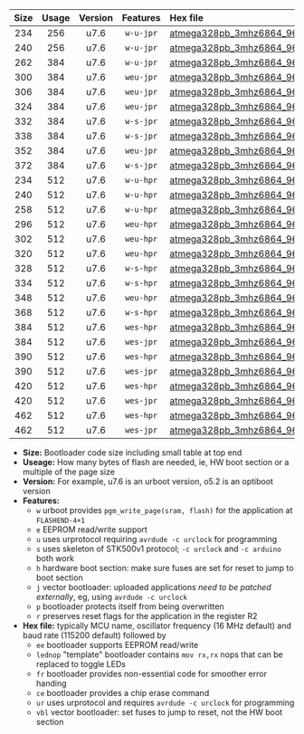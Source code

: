 |Size|Usage|Version|Features|Hex file|
|:-:|:-:|:-:|:-:|:--|
|234|256|u7.6|`w-u-jpr`|[atmega328pb_3mhz6864_9600bps_ur_vbl.hex](https://raw.githubusercontent.com/stefanrueger/urboot/main//atmega328pb_3mhz6864_9600bps_ur_vbl.hex)|
|240|256|u7.6|`w-u-jpr`|[atmega328pb_3mhz6864_9600bps_lednop_ur_vbl.hex](https://raw.githubusercontent.com/stefanrueger/urboot/main//atmega328pb_3mhz6864_9600bps_lednop_ur_vbl.hex)|
|262|384|u7.6|`w-u-jpr`|[atmega328pb_3mhz6864_9600bps_lednop_fr_ur_vbl.hex](https://raw.githubusercontent.com/stefanrueger/urboot/main//atmega328pb_3mhz6864_9600bps_lednop_fr_ur_vbl.hex)|
|300|384|u7.6|`weu-jpr`|[atmega328pb_3mhz6864_9600bps_ee_ur_vbl.hex](https://raw.githubusercontent.com/stefanrueger/urboot/main//atmega328pb_3mhz6864_9600bps_ee_ur_vbl.hex)|
|306|384|u7.6|`weu-jpr`|[atmega328pb_3mhz6864_9600bps_ee_lednop_ur_vbl.hex](https://raw.githubusercontent.com/stefanrueger/urboot/main//atmega328pb_3mhz6864_9600bps_ee_lednop_ur_vbl.hex)|
|324|384|u7.6|`weu-jpr`|[atmega328pb_3mhz6864_9600bps_ee_lednop_fr_ur_vbl.hex](https://raw.githubusercontent.com/stefanrueger/urboot/main//atmega328pb_3mhz6864_9600bps_ee_lednop_fr_ur_vbl.hex)|
|332|384|u7.6|`w-s-jpr`|[atmega328pb_3mhz6864_9600bps_vbl.hex](https://raw.githubusercontent.com/stefanrueger/urboot/main//atmega328pb_3mhz6864_9600bps_vbl.hex)|
|338|384|u7.6|`w-s-jpr`|[atmega328pb_3mhz6864_9600bps_lednop_vbl.hex](https://raw.githubusercontent.com/stefanrueger/urboot/main//atmega328pb_3mhz6864_9600bps_lednop_vbl.hex)|
|352|384|u7.6|`weu-jpr`|[atmega328pb_3mhz6864_9600bps_ee_lednop_fr_ce_ur_vbl.hex](https://raw.githubusercontent.com/stefanrueger/urboot/main//atmega328pb_3mhz6864_9600bps_ee_lednop_fr_ce_ur_vbl.hex)|
|372|384|u7.6|`w-s-jpr`|[atmega328pb_3mhz6864_9600bps_lednop_fr_vbl.hex](https://raw.githubusercontent.com/stefanrueger/urboot/main//atmega328pb_3mhz6864_9600bps_lednop_fr_vbl.hex)|
|234|512|u7.6|`w-u-hpr`|[atmega328pb_3mhz6864_9600bps_ur.hex](https://raw.githubusercontent.com/stefanrueger/urboot/main//atmega328pb_3mhz6864_9600bps_ur.hex)|
|240|512|u7.6|`w-u-hpr`|[atmega328pb_3mhz6864_9600bps_lednop_ur.hex](https://raw.githubusercontent.com/stefanrueger/urboot/main//atmega328pb_3mhz6864_9600bps_lednop_ur.hex)|
|258|512|u7.6|`w-u-hpr`|[atmega328pb_3mhz6864_9600bps_lednop_fr_ur.hex](https://raw.githubusercontent.com/stefanrueger/urboot/main//atmega328pb_3mhz6864_9600bps_lednop_fr_ur.hex)|
|296|512|u7.6|`weu-hpr`|[atmega328pb_3mhz6864_9600bps_ee_ur.hex](https://raw.githubusercontent.com/stefanrueger/urboot/main//atmega328pb_3mhz6864_9600bps_ee_ur.hex)|
|302|512|u7.6|`weu-hpr`|[atmega328pb_3mhz6864_9600bps_ee_lednop_ur.hex](https://raw.githubusercontent.com/stefanrueger/urboot/main//atmega328pb_3mhz6864_9600bps_ee_lednop_ur.hex)|
|320|512|u7.6|`weu-hpr`|[atmega328pb_3mhz6864_9600bps_ee_lednop_fr_ur.hex](https://raw.githubusercontent.com/stefanrueger/urboot/main//atmega328pb_3mhz6864_9600bps_ee_lednop_fr_ur.hex)|
|328|512|u7.6|`w-s-hpr`|[atmega328pb_3mhz6864_9600bps.hex](https://raw.githubusercontent.com/stefanrueger/urboot/main//atmega328pb_3mhz6864_9600bps.hex)|
|334|512|u7.6|`w-s-hpr`|[atmega328pb_3mhz6864_9600bps_lednop.hex](https://raw.githubusercontent.com/stefanrueger/urboot/main//atmega328pb_3mhz6864_9600bps_lednop.hex)|
|348|512|u7.6|`weu-hpr`|[atmega328pb_3mhz6864_9600bps_ee_lednop_fr_ce_ur.hex](https://raw.githubusercontent.com/stefanrueger/urboot/main//atmega328pb_3mhz6864_9600bps_ee_lednop_fr_ce_ur.hex)|
|368|512|u7.6|`w-s-hpr`|[atmega328pb_3mhz6864_9600bps_lednop_fr.hex](https://raw.githubusercontent.com/stefanrueger/urboot/main//atmega328pb_3mhz6864_9600bps_lednop_fr.hex)|
|384|512|u7.6|`wes-hpr`|[atmega328pb_3mhz6864_9600bps_ee.hex](https://raw.githubusercontent.com/stefanrueger/urboot/main//atmega328pb_3mhz6864_9600bps_ee.hex)|
|384|512|u7.6|`wes-jpr`|[atmega328pb_3mhz6864_9600bps_ee_vbl.hex](https://raw.githubusercontent.com/stefanrueger/urboot/main//atmega328pb_3mhz6864_9600bps_ee_vbl.hex)|
|390|512|u7.6|`wes-hpr`|[atmega328pb_3mhz6864_9600bps_ee_lednop.hex](https://raw.githubusercontent.com/stefanrueger/urboot/main//atmega328pb_3mhz6864_9600bps_ee_lednop.hex)|
|390|512|u7.6|`wes-jpr`|[atmega328pb_3mhz6864_9600bps_ee_lednop_vbl.hex](https://raw.githubusercontent.com/stefanrueger/urboot/main//atmega328pb_3mhz6864_9600bps_ee_lednop_vbl.hex)|
|420|512|u7.6|`wes-hpr`|[atmega328pb_3mhz6864_9600bps_ee_lednop_fr.hex](https://raw.githubusercontent.com/stefanrueger/urboot/main//atmega328pb_3mhz6864_9600bps_ee_lednop_fr.hex)|
|420|512|u7.6|`wes-jpr`|[atmega328pb_3mhz6864_9600bps_ee_lednop_fr_vbl.hex](https://raw.githubusercontent.com/stefanrueger/urboot/main//atmega328pb_3mhz6864_9600bps_ee_lednop_fr_vbl.hex)|
|462|512|u7.6|`wes-hpr`|[atmega328pb_3mhz6864_9600bps_ee_lednop_fr_ce.hex](https://raw.githubusercontent.com/stefanrueger/urboot/main//atmega328pb_3mhz6864_9600bps_ee_lednop_fr_ce.hex)|
|462|512|u7.6|`wes-jpr`|[atmega328pb_3mhz6864_9600bps_ee_lednop_fr_ce_vbl.hex](https://raw.githubusercontent.com/stefanrueger/urboot/main//atmega328pb_3mhz6864_9600bps_ee_lednop_fr_ce_vbl.hex)|

- **Size:** Bootloader code size including small table at top end
- **Useage:** How many bytes of flash are needed, ie, HW boot section or a multiple of the page size
- **Version:** For example, u7.6 is an urboot version, o5.2 is an optiboot version
- **Features:**
  + `w` urboot provides `pgm_write_page(sram, flash)` for the application at `FLASHEND-4+1`
  + `e` EEPROM read/write support
  + `u` uses urprotocol requiring `avrdude -c urclock` for programming
  + `s` uses skeleton of STK500v1 protocol; `-c urclock` and `-c arduino` both work
  + `h` hardware boot section: make sure fuses are set for reset to jump to boot section
  + `j` vector bootloader: uploaded applications *need to be patched externally*, eg, using `avrdude -c urclock`
  + `p` bootloader protects itself from being overwritten
  + `r` preserves reset flags for the application in the register R2
- **Hex file:** typically MCU name, oscillator frequency (16 MHz default) and baud rate (115200 default) followed by
  + `ee` bootloader supports EEPROM read/write
  + `lednop` "template" bootloader contains `mov rx,rx` nops that can be replaced to toggle LEDs
  + `fr` bootloader provides non-essential code for smoother error handing
  + `ce` bootloader provides a chip erase command
  + `ur` uses urprotocol and requires `avrdude -c urclock` for programming
  + `vbl` vector bootloader: set fuses to jump to reset, not the HW boot section
